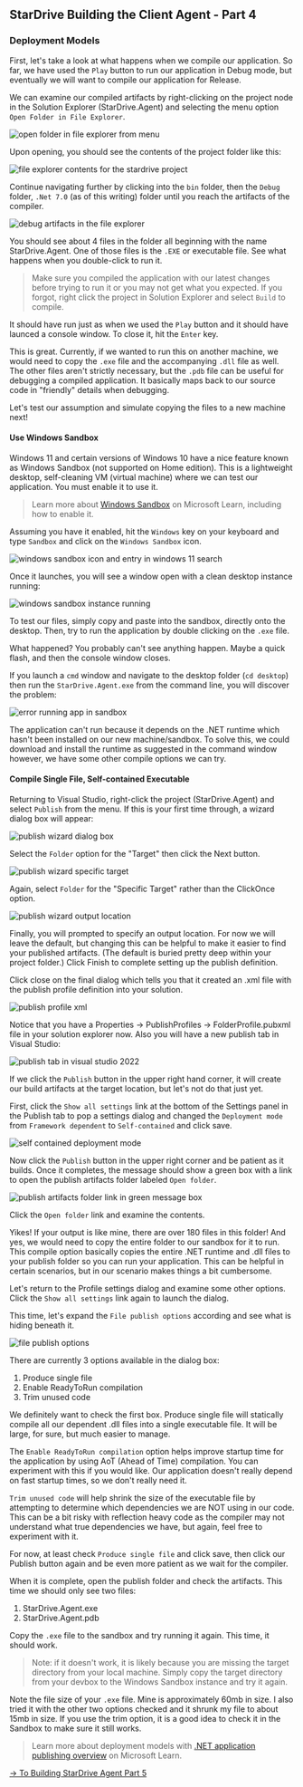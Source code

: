 ## StarDrive Building the Client Agent - Part 4

### Deployment Models
First, let's take a look at what happens when we compile our application. So far, we have used the `Play` button to run our application in Debug mode, but eventually we will want to compile our application for Release.

We can examine our compiled artifacts by right-clicking on the project node in the Solution Explorer (StarDrive.Agent) and selecting the menu option `Open Folder in File Explorer`.

![open folder in file explorer from menu](images/part4/10-open-folder-in-file-explorer-menu.png)

Upon opening, you should see the contents of the project folder like this:

![file explorer contents for the stardrive project](images/part4/11-project-folder-in-file-explorer-contents.png)

Continue navigating further by clicking into the `bin` folder, then the `Debug` folder, `.Net 7.0` (as of this writing) folder until you reach the artifacts of the compiler.

![debug artifacts in the file explorer](images/part4/12-debug-files-in-folder-content.png)

You should see about 4 files in the folder all beginning with the name StarDrive.Agent. One of those files is the `.EXE` or executable file. See what happens when you double-click to run it.

>Make sure you compiled the application with our latest changes before trying to run it or you may not get what you expected. If you forgot, right click the project in Solution Explorer and select `Build` to compile.

It should have run just as when we used the `Play` button and it should have launced a console window. To close it, hit the `Enter` key.

This is great. Currently, if we wanted to run this on another machine, we would need to copy the `.exe` file and the accompanying `.dll` file as well. The other files aren't strictly necessary, but the `.pdb` file can be useful for debugging a compiled application. It basically maps back to our source code in "friendly" details when debugging.

Let's test our assumption and simulate copying the files to a new machine next!

#### Use Windows Sandbox
Windows 11 and certain versions of Windows 10 have a nice feature known as Windows Sandbox (not supported on Home edition). This is a lightweight desktop, self-cleaning VM (virtual machine) where we can test our application. You must enable it to use it.

>Learn more about [Windows Sandbox](https://learn.microsoft.com/en-us/windows/security/threat-protection/windows-sandbox/windows-sandbox-overview) on Microsoft Learn, including how to enable it.

Assuming you have it enabled, hit the `Windows` key on your keyboard and type `Sandbox` and click on the `Windows Sandbox` icon.

![windows sandbox icon and entry in windows 11 search](images/part4/13-windows-sandbox.png)

Once it launches, you will see a window open with a clean desktop instance running:

![windows sandbox instance running](images/part4/14-windows-sandbox-launched.png)

To test our files, simply copy and paste into the sandbox, directly onto the desktop. Then, try to run the application by double clicking on the `.exe` file.

What happened? You probably can't see anything happen. Maybe a quick flash, and then the console window closes.

If you launch a `cmd` window and navigate to the desktop folder (`cd desktop`) then run the `StarDrive.Agent.exe` from the command line, you will discover the problem:

![error running app in sandbox](images/part4/15-error-running-app-in-sandbox.png)

The application can't run because it depends on the .NET runtime which hasn't been installed on our new machine/sandbox. To solve this, we could download and install the runtime as suggested in the command window however, we have some other compile options we can try.

#### Compile Single File, Self-contained Executable
Returning to Visual Studio, right-click the project (StarDrive.Agent) and select `Publish` from the menu. If this is your first time through, a wizard dialog box will appear:

![publish wizard dialog box](images/part4/16-publish-wizard-dialog.png)

Select the `Folder` option for the "Target" then click the Next button.

![publish wizard specific target](images/part4/17-publish-wizard-specific-target.png)

Again, select `Folder` for the "Specific Target" rather than the ClickOnce option.

![publish wizard output location](images/part4/18-publish-wizard-specific-output-location.png)

Finally, you will prompted to specify an output location. For now we will leave the default, but changing this can be helpful to make it easier to find your published artifacts. (The default is buried pretty deep within your project folder.) Click Finish to complete setting up the publish definition.

Click close on the final dialog which tells you that it created an .xml file with the publish profile definition into your solution.

![publish profile xml](images/part4/19-publish-profile-xml.png)

Notice that you have a Properties -> PublishProfiles -> FolderProfile.pubxml file in your solution explorer now. Also you will have a new publish tab in Visual Studio:

![publish tab in visual studio 2022](images/part4/20-publish-tab-vs2022.png)

If we click the `Publish` button in the upper right hand corner, it will create our build artifacts at the target location, but let's not do that just yet. 

First, click the `Show all settings` link at the bottom of the Settings panel in the Publish tab to pop a settings dialog and changed the `Deployment mode` from `Framework dependent` to `Self-contained` and click save.

![self contained deployment mode](images/part4/21-profile-settings-self-contianed.png)

Now click the `Publish` button in the upper right corner and be patient as it builds. Once it completes, the message should show a green box with a link to open the publish artifacts folder labeled `Open folder`. 

![publish artifacts folder link in green message box](images/part4/22-publish-succeeded-output-folder-link.png)

Click the `Open folder` link and examine the contents.

Yikes! If your output is like mine, there are over 180 files in this folder! And yes, we would need to copy the entire folder to our sandbox for it to run. This compile option basically copies the entire .NET runtime and .dll files to your publish folder so you can run your application. This can be helpful in certain scenarios, but in our scenario makes things a bit cumbersome.

Let's return to the Profile settings dialog and examine some other options. Click the `Show all settings` link again to launch the dialog.

This time, let's expand the `File publish options` according and see what is hiding beneath it.

![file publish options](images/part4/23-file-publish-options.png)

There are currently 3 options available in the dialog box:
1. Produce single file
2. Enable ReadyToRun compilation
3. Trim unused code

We definitely want to check the first box. Produce single file will statically compile all our dependent .dll files into a single executable file. It will be large, for sure, but much easier to manage.

The `Enable ReadyToRun compilation` option helps improve startup time for the application by using AoT (Ahead of Time) compilation. You can experiment with this if you would like. Our application doesn't really depend on fast startup times, so we don't really need it.

`Trim unused code` will help shrink the size of the executable file by attempting to determine which dependencies we are NOT using in our code. This can be a bit risky with reflection heavy code as the compiler may not understand what true dependencies we have, but again, feel free to experiment with it.

For now, at least check `Produce single file` and click save, then click our Publish button again and be even more patient as we wait for the compiler.

When it is complete, open the publish folder and check the artifacts. This time we should only see two files:
1. StarDrive.Agent.exe
2. StarDrive.Agent.pdb

Copy the `.exe` file to the sandbox and try running it again. This time, it should work.

>Note: if it doesn't work, it is likely because you are missing the target directory from your local machine. Simply copy the target directory from your devbox to the Windows Sandbox instance and try it again.

Note the file size of your `.exe` file. Mine is approximately 60mb in size. I also tried it with the other two options checked and it shrunk my file to about 15mb in size. If you use the trim option, it is a good idea to check it in the Sandbox to make sure it still works.

>Learn more about deployment models with [.NET application publishing overview](https://learn.microsoft.com/en-us/dotnet/core/deploying/) on Microsoft Learn.

[-> To Building StarDrive Agent Part 5](stardrive-agent-part5.md
)